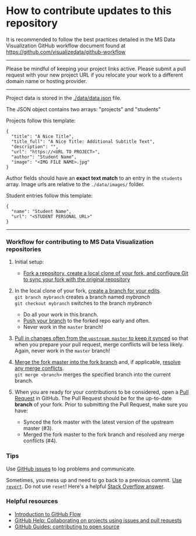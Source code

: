 # How to contribute updates to this repository

It is recommended to follow the best practices detailed in the MS Data Visualization GitHub workflow document found at https://github.com/visualizedata/github-workflow

---

Please be mindful of keeping your project links active. Please submit a pull request with your new project URL if you relocate your work to a different domain name or hosting provider.

---

Project data is stored in the [./data/data.json](./data/data.json) file.

The JSON object contains two arrays: "projects" and "students"

Projects follow this template:

```
{
  "title": "A Nice Title",
  "title_full": "A Nice Title: Additional Subtitle Text",
  "description": "",
  "url": "https://<URL TO PROJECT>",
  "author": "Student Name",
  "image": "<IMG FILE NAME>.jpg"
}
```

Author fields should have an **exact text match** to an entry in the `students` array.
Image urls are relative to the `./data/images/` folder.

Student entries follow this template:

```
{
  "name": "Student Name",
  "url": "<STUDENT PERSONAL URL>"
}
```

---

### Workflow for contributing to MS Data Visualization repositories

1. Initial setup:

   - [Fork a repository, create a local clone of your fork, and configure Git to sync your fork with the original repository](https://help.github.com/articles/fork-a-repo/)

2. In the local clone of your fork, [create a branch for your edits](https://git-scm.com/book/en/v2/Git-Branching-Basic-Branching-and-Merging).  
   `git branch mybranch` creates a branch named _mybranch_  
   `git checkout mybranch` switches to the branch _mybranch_

   - Do all your work in this branch.
   - [Push your branch](https://help.github.com/articles/pushing-to-a-remote/) to the forked repo early and often.
   - Never work in the `master` branch!

3. [Pull in changes often from the `upstream master` to keep it synced](https://help.github.com/articles/syncing-a-fork/) so that when you prepare your pull request, merge conflicts will be less likely. Again, never work in the `master` branch!

4. [Merge the fork master into the fork branch](https://stackoverflow.com/a/16957483) and, if applicable, [resolve any merge conflicts](https://help.github.com/articles/resolving-a-merge-conflict-using-the-command-line/).  
   `git merge <branch>` merges the specified branch into the current branch.

5. When you are ready for your contributions to be considered, open a [Pull Request](https://help.github.com/articles/creating-a-pull-request/) in GitHub. The Pull Request should be for the up-to-date **branch** of your fork. Prior to submitting the Pull Request, make sure you have:
   - Synced the fork master with the latest version of the upstream master (#3).
   - Merged the fork master to the fork branch and resolved any merge conflicts (#4).

### Tips

Use [GitHub issues](https://guides.github.com/features/issues/) to log problems and communicate.

Sometimes, you mess up and need to go back to a previous commit. [Use `revert`](https://www.atlassian.com/git/tutorials/undoing-changes/git-checkout). Do not use `reset`! Here's a helpful [Stack Overflow answer](http://stackoverflow.com/questions/4114095/how-to-revert-git-repository-to-a-previous-commit).

### Helpful resources

- [Introduction to GitHub Flow](https://guides.github.com/introduction/flow/)
- [GitHub Help: Collaborating on projects using issues and pull requests](https://help.github.com/categories/collaborating-on-projects-using-issues-and-pull-requests/)
- [GitHub Guides: contributing to open source](https://guides.github.com/activities/contributing-to-open-source/)
